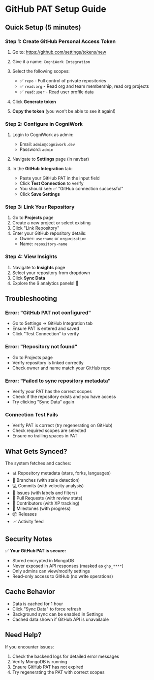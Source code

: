 # GitHub PAT Setup Guide

## Quick Setup (5 minutes)

### Step 1: Create GitHub Personal Access Token

1. Go to: https://github.com/settings/tokens/new
2. Give it a name: `CogniWork Integration`
3. Select the following scopes:
   - ✅ `repo` - Full control of private repositories
   - ✅ `read:org` - Read org and team membership, read org projects
   - ✅ `read:user` - Read user profile data

4. Click **Generate token**
5. **Copy the token** (you won't be able to see it again!)

### Step 2: Configure in CogniWork

1. Login to CogniWork as admin:
   - Email: `admin@cogniwork.dev`
   - Password: `admin`

2. Navigate to **Settings** page (in navbar)

3. In the **GitHub Integration** tab:
   - Paste your GitHub PAT in the input field
   - Click **Test Connection** to verify
   - You should see: ✅ "GitHub connection successful"
   - Click **Save Settings**

### Step 3: Link Your Repository

1. Go to **Projects** page
2. Create a new project or select existing
3. Click "Link Repository"
4. Enter your GitHub repository details:
   - Owner: `username` or `organization`
   - Name: `repository-name`

### Step 4: View Insights

1. Navigate to **Insights** page
2. Select your repository from dropdown
3. Click **Sync Data**
4. Explore the 6 analytics panels! 🎉

## Troubleshooting

### Error: "GitHub PAT not configured"
- Go to Settings → GitHub Integration tab
- Ensure PAT is entered and saved
- Click "Test Connection" to verify

### Error: "Repository not found"
- Go to Projects page
- Verify repository is linked correctly
- Check owner and name match your GitHub repo

### Error: "Failed to sync repository metadata"
- Verify your PAT has the correct scopes
- Check if the repository exists and you have access
- Try clicking "Sync Data" again

### Connection Test Fails
- Verify PAT is correct (try regenerating on GitHub)
- Check required scopes are selected
- Ensure no trailing spaces in PAT

## What Gets Synced?

The system fetches and caches:
- 📊 Repository metadata (stars, forks, languages)
- 🌿 Branches (with stale detection)
- 💻 Commits (with velocity analysis)
- 🐛 Issues (with labels and filters)
- 🔀 Pull Requests (with review stats)
- 👥 Contributors (with XP tracking)
- 🎯 Milestones (with progress)
- 📦 Releases
- 📈 Activity feed

## Security Notes

✅ **Your GitHub PAT is secure:**
- Stored encrypted in MongoDB
- Never exposed in API responses (masked as `ghp_****`)
- Only admins can view/modify settings
- Read-only access to GitHub (no write operations)

## Cache Behavior

- Data is cached for 1 hour
- Click "Sync Data" to force refresh
- Background sync can be enabled in Settings
- Cached data shown if GitHub API is unavailable

## Need Help?

If you encounter issues:
1. Check the backend logs for detailed error messages
2. Verify MongoDB is running
3. Ensure GitHub PAT has not expired
4. Try regenerating the PAT with correct scopes
